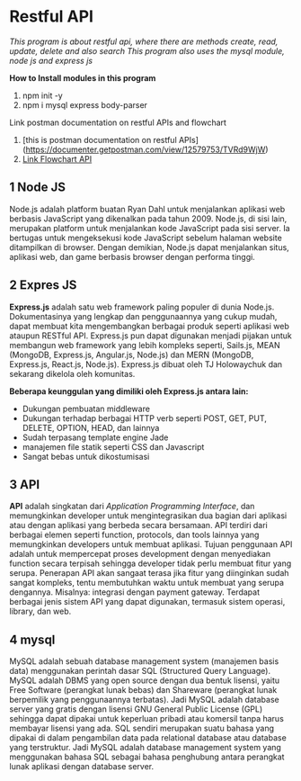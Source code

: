 # Restful API
*This program is about restful api, where there are methods create, read, update, delete and also search
This program also uses the mysql module, node js and express js*

**How to Install modules in this program**
1. npm init -y
2. npm i mysql express body-parser

Link postman documentation on restful APIs and flowchart
1. [this is postman documentation on restful APIs] (https://documenter.getpostman.com/view/12579753/TVRd9WjW)
2. [Link Flowchart API](https://drive.google.com/drive/folders/1tjuwHoouO-ZYVN3iN9l7lTriOyBJooEw?usp=sharing)

## 1 Node JS
Node.js adalah platform  buatan Ryan Dahl untuk menjalankan aplikasi web berbasis JavaScript yang dikenalkan pada tahun 2009.
Node.js, di sisi lain, merupakan platform untuk menjalankan kode JavaScript pada sisi server. Ia bertugas untuk mengeksekusi kode JavaScript sebelum halaman website ditampilkan di browser. Dengan demikian, Node.js dapat menjalankan situs, aplikasi web, dan game berbasis browser dengan performa tinggi. 

## 2 Expres JS
**Express.js** adalah satu web framework paling populer di dunia Node.js. Dokumentasinya yang lengkap dan penggunaannya yang cukup mudah, dapat membuat kita mengembangkan berbagai produk seperti aplikasi web ataupun RESTful API. Express.js pun dapat digunakan menjadi pijakan untuk membangun web framework yang lebih kompleks seperti, Sails.js, MEAN (MongoDB, Express.js, Angular.js, Node.js) dan MERN (MongoDB, Express.js, React.js, Node.js). Express.js dibuat oleh TJ Holowaychuk dan sekarang dikelola oleh komunitas.

**Beberapa keunggulan yang dimiliki oleh Express.js antara lain:**

* Dukungan pembuatan middleware
* Dukungan terhadap berbagai HTTP verb seperti POST, GET, PUT, DELETE, OPTION, HEAD, dan lainnya
* Sudah terpasang template engine Jade
* manajemen file statik seperti CSS dan Javascript
* Sangat bebas untuk dikostumisasi

## 3 API
**API** adalah singkatan dari *Application Programming Interface*, dan memungkinkan developer untuk mengintegrasikan dua bagian dari aplikasi atau dengan aplikasi yang berbeda secara bersamaan. API terdiri dari berbagai elemen seperti function, protocols, dan tools lainnya yang memungkinkan developers untuk membuat aplikasi. Tujuan penggunaan API adalah untuk mempercepat proses development dengan menyediakan function secara terpisah sehingga developer tidak perlu membuat fitur yang serupa. Penerapan API akan sangaat terasa jika fitur yang diinginkan sudah sangat kompleks, tentu membutuhkan waktu untuk membuat yang serupa dengannya. Misalnya: integrasi dengan payment gateway. Terdapat berbagai jenis sistem API yang dapat digunakan, termasuk sistem operasi, library, dan web. 

## 4 mysql
MySQL adalah sebuah database management system (manajemen basis data) menggunakan perintah dasar SQL (Structured Query Language).
MySQL adalah DBMS yang open source dengan dua bentuk lisensi, yaitu Free Software (perangkat lunak bebas) dan Shareware (perangkat lunak berpemilik yang penggunaannya terbatas). Jadi MySQL adalah database server yang gratis dengan lisensi GNU General Public License (GPL) sehingga dapat dipakai untuk keperluan pribadi atau komersil tanpa harus membayar lisensi yang ada. SQL sendiri merupakan suatu bahasa yang dipakai di dalam pengambilan data pada relational database atau database yang terstruktur. Jadi MySQL adalah database management system yang menggunakan bahasa SQL sebagai bahasa penghubung antara perangkat lunak aplikasi dengan database server.


